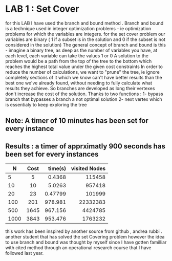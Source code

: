 # LAB 1 : Set Cover 
for this LAB I have used the branch and bound method .
Branch and bound is a technique used in integer optimization problems - ie optimization problems for which the variables are integers.
for the set cover problem our variables are binary ( 1 if a subset is in the solution and 0 if the subset is not considered in the solution)
The general concept of branch and bound is this - imagine a binary tree, as deep as the number of variables you have, at each level, each variable can take the values 1 or 0 
A solution to the problem would be a path from the top of the tree to the bottom which reaches the highest total value under the given cost constraints
In order to reduce the number of calculations, we want to "prune" the tree, ie ignore completely sections of it which we know can't have better results than the best one we've already found, without needing to fully calculate what results they achieve. So branches are developed as long their vertexes don't increase the cost of the solution. 
Thanks to two functions : 
1-  bypass branch that bypasses a branch a not optimal solution 
2-  next vertex which is essentialy to keep exploring the tree 

## Note: A timer of 10 minutes has been set for every instance

## Results : a timer of apprximatly 900 seconds has been set for every instances 
| N     | Cost        | time(s)    |visited Nodes  |
| ----- |:-----------:| ----------:|--------------:|
|  5    |     5       |    0.4368  |    115458     |
|  10   |     10      |    5.0263  |    957418     |
|  20   |     23      |    0.47799 |    101999     |
|  100  |     201     |    978.981 |    22332383   |
|  500  |     1645    |    967.156 |    4424785    |
|  1000 |     3843    |    953.476 |    1763232    |


this work has been inspired by another source from github , andrea rubbi . another student that has solved the set Covering problem however the idea to use branch and bound was thought by myself since I have gotten familliar with cited method through an operational research course that I have followed last year. 


